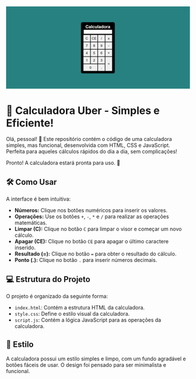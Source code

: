 ![Projeto Calculadora Simples](imagem/calcular.png)

# 🧮 Calculadora Uber - Simples e Eficiente!

Olá, pessoal! 👋 Este repositório contém o código de uma calculadora simples, mas funcional, desenvolvida com HTML, CSS e JavaScript. Perfeita para aqueles cálculos rápidos do dia a dia, sem complicações!

Pronto! A calculadora estará pronta para uso. 🎉

## 🛠️ Como Usar

A interface é bem intuitiva:

* **Números:** Clique nos botões numéricos para inserir os valores.
* **Operações:** Use os botões `+`, `-`, `*` e `/` para realizar as operações matemáticas.
* **Limpar (C):** Clique no botão `C` para limpar o visor e começar um novo cálculo.
* **Apagar (CE):** Clique no botão `CE` para apagar o último caractere inserido.
* **Resultado (=):** Clique no botão `=` para obter o resultado do cálculo.
* **Ponto (.):** Clique no botão `.` para inserir números decimais.

## 💻 Estrutura do Projeto

O projeto é organizado da seguinte forma:

* `index.html`: Contém a estrutura HTML da calculadora.
* `style.css`: Define o estilo visual da calculadora.
* `script.js`: Contém a lógica JavaScript para as operações da calculadora.

## 🎨 Estilo

A calculadora possui um estilo simples e limpo, com um fundo agradável e botões fáceis de usar. O design foi pensado para ser minimalista e funcional.